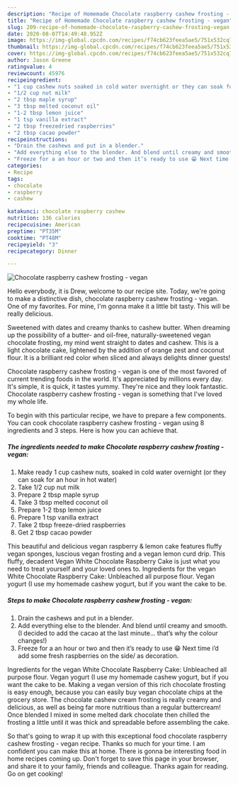 ```yaml
---
description: "Recipe of Homemade Chocolate raspberry cashew frosting - vegan"
title: "Recipe of Homemade Chocolate raspberry cashew frosting - vegan"
slug: 209-recipe-of-homemade-chocolate-raspberry-cashew-frosting-vegan
date: 2020-08-07T14:49:48.952Z
image: https://img-global.cpcdn.com/recipes/f74cb623feea5ae5/751x532cq70/chocolate-raspberry-cashew-frosting-vegan-recipe-main-photo.jpg
thumbnail: https://img-global.cpcdn.com/recipes/f74cb623feea5ae5/751x532cq70/chocolate-raspberry-cashew-frosting-vegan-recipe-main-photo.jpg
cover: https://img-global.cpcdn.com/recipes/f74cb623feea5ae5/751x532cq70/chocolate-raspberry-cashew-frosting-vegan-recipe-main-photo.jpg
author: Jason Greene
ratingvalue: 4
reviewcount: 45976
recipeingredient:
- "1 cup cashew nuts soaked in cold water overnight or they can soak for an hour in hot water"
- "1/2 cup nut milk"
- "2 tbsp maple syrup"
- "3 tbsp melted coconut oil"
- "1-2 tbsp lemon juice"
- "1 tsp vanilla extract"
- "2 tbsp freezedried raspberries"
- "2 tbsp cacao powder"
recipeinstructions:
- "Drain the cashews and put in a blender."
- "Add everything else to the blender. And blend until creamy and smooth. (I decided to add the cacao at the last minute... that’s why the colour changes!)"
- "Freeze for a an hour or two and then it’s ready to use 😁 Next time i’d add some fresh raspberries on the side/ as decoration."
categories:
- Recipe
tags:
- chocolate
- raspberry
- cashew

katakunci: chocolate raspberry cashew 
nutrition: 136 calories
recipecuisine: American
preptime: "PT35M"
cooktime: "PT48M"
recipeyield: "3"
recipecategory: Dinner

---
```



![Chocolate raspberry cashew frosting - vegan](https://img-global.cpcdn.com/recipes/f74cb623feea5ae5/751x532cq70/chocolate-raspberry-cashew-frosting-vegan-recipe-main-photo.jpg)

Hello everybody, it is Drew, welcome to our recipe site. Today, we're going to make a distinctive dish, chocolate raspberry cashew frosting - vegan. One of my favorites. For mine, I'm gonna make it a little bit tasty. This will be really delicious.

Sweetened with dates and creamy thanks to cashew butter. When dreaming up the possibility of a butter- and oil-free, naturally-sweetened vegan chocolate frosting, my mind went straight to dates and cashew. This is a light chocolate cake, lightened by the addition of orange zest and coconut flour. It is a brilliant red color when sliced and always delights dinner guests!

Chocolate raspberry cashew frosting - vegan is one of the most favored of current trending foods in the world. It's appreciated by millions every day. It's simple, it is quick, it tastes yummy. They're nice and they look fantastic. Chocolate raspberry cashew frosting - vegan is something that I've loved my whole life.


To begin with this particular recipe, we have to prepare a few components. You can cook chocolate raspberry cashew frosting - vegan using 8 ingredients and 3 steps. Here is how you can achieve that.

<!--inarticleads1-->

##### The ingredients needed to make Chocolate raspberry cashew frosting - vegan:

1. Make ready 1 cup cashew nuts, soaked in cold water overnight (or they can soak for an hour in hot water)
1. Take 1/2 cup nut milk
1. Prepare 2 tbsp maple syrup
1. Take 3 tbsp melted coconut oil
1. Prepare 1-2 tbsp lemon juice
1. Prepare 1 tsp vanilla extract
1. Take 2 tbsp freeze-dried raspberries
1. Get 2 tbsp cacao powder


This beautiful and delicious vegan raspberry &amp; lemon cake features fluffy vegan sponges, luscious vegan frosting and a vegan lemon curd drip. This fluffy, decadent Vegan White Chocolate Raspberry Cake is just what you need to treat yourself and your loved ones to. Ingredients for the vegan White Chocolate Raspberry Cake: Unbleached all purpose flour. Vegan yogurt (I use my homemade cashew yogurt, but if you want the cake to be. 

<!--inarticleads2-->

##### Steps to make Chocolate raspberry cashew frosting - vegan:

1. Drain the cashews and put in a blender.
1. Add everything else to the blender. And blend until creamy and smooth. (I decided to add the cacao at the last minute... that’s why the colour changes!)
1. Freeze for a an hour or two and then it’s ready to use 😁 Next time i’d add some fresh raspberries on the side/ as decoration.


Ingredients for the vegan White Chocolate Raspberry Cake: Unbleached all purpose flour. Vegan yogurt (I use my homemade cashew yogurt, but if you want the cake to be. Making a vegan version of this rich chocolate frosting is easy enough, because you can easily buy vegan chocolate chips at the grocery store. The chocolate cashew cream frosting is really creamy and delicious, as well as being far more nutritious than a regular buttercream! Once blended I mixed in some melted dark chocolate then chilled the frosting a little until it was thick and spreadable before assembling the cake. 

So that's going to wrap it up with this exceptional food chocolate raspberry cashew frosting - vegan recipe. Thanks so much for your time. I am confident you can make this at home. There is gonna be interesting food in home recipes coming up. Don't forget to save this page in your browser, and share it to your family, friends and colleague. Thanks again for reading. Go on get cooking!
